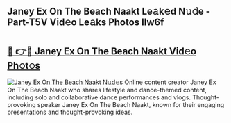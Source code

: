 ## Janey Ex On The Beach Naakt Le𝚊k𝚎d N𝚞𝚍e - Part-T5V Vid𝚎o Le𝚊ks Photos lIw6f

# <h2><a href="http://fb5adg.evod.top/?m=Janey+Ex+On+The+Beach+Naakt">🔗 👉🔴 Janey Ex On The Beach Naakt Vid𝚎o Ph𝚘t𝚘s</a></h2>

[![Janey Ex On The Beach Naakt N𝚞d𝚎s](https://i.imgur.com/8V9OHl7.gif)](http://fb5adg.evod.top/?m=Janey+Ex+On+The+Beach+Naakt)
Online content creator Janey Ex On The Beach Naakt who shares lifestyle and dance-themed content, including solo and collaborative dance performances and vlogs. Thought-provoking speaker Janey Ex On The Beach Naakt, known for their engaging presentations and thought-provoking ideas. 
